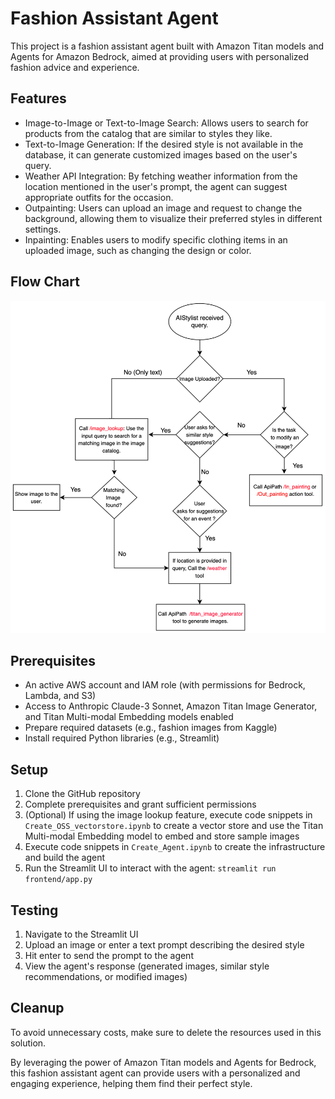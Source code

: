 # Fashion Assistant Agent

This project is a fashion assistant agent built with Amazon Titan models and Agents for Amazon Bedrock, aimed at providing users with personalized fashion advice and experience.

## Features

- Image-to-Image or Text-to-Image Search: Allows users to search for products from the catalog that are similar to styles they like.
- Text-to-Image Generation: If the desired style is not available in the database, it can generate customized images based on the user's query.
- Weather API Integration: By fetching weather information from the location mentioned in the user's prompt, the agent can suggest appropriate outfits for the occasion.
- Outpainting: Users can upload an image and request to change the background, allowing them to visualize their preferred styles in different settings.
- Inpainting: Enables users to modify specific clothing items in an uploaded image, such as changing the design or color.

## Flow Chart
![Flow Chart](images/flowchart_agent.png)

## Prerequisites

- An active AWS account and IAM role (with permissions for Bedrock, Lambda, and S3)
- Access to Anthropic Claude-3 Sonnet, Amazon Titan Image Generator, and Titan Multi-modal Embedding models enabled
- Prepare required datasets (e.g., fashion images from Kaggle)
- Install required Python libraries (e.g., Streamlit)

## Setup

1. Clone the GitHub repository
2. Complete prerequisites and grant sufficient permissions
3. (Optional) If using the image lookup feature, execute code snippets in `Create_OSS_vectorstore.ipynb` to create a vector store and use the Titan Multi-modal Embedding model to embed and store sample images
4. Execute code snippets in `Create_Agent.ipynb` to create the infrastructure and build the agent
5. Run the Streamlit UI to interact with the agent: `streamlit run frontend/app.py`

## Testing

1. Navigate to the Streamlit UI
2. Upload an image or enter a text prompt describing the desired style
3. Hit enter to send the prompt to the agent
4. View the agent's response (generated images, similar style recommendations, or modified images)

## Cleanup

To avoid unnecessary costs, make sure to delete the resources used in this solution.

By leveraging the power of Amazon Titan models and Agents for Bedrock, this fashion assistant agent can provide users with a personalized and engaging experience, helping them find their perfect style.